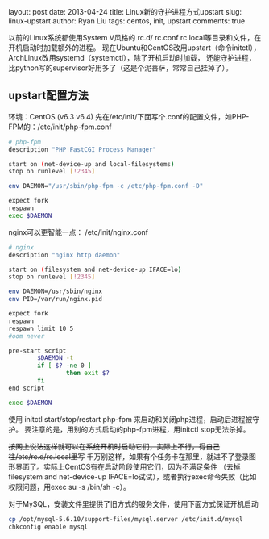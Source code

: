 layout:     post
date:       2013-04-24
title:      Linux新的守护进程方式upstart
slug:       linux-upstart
author:     Ryan Liu
tags:       centos, init, upstart
comments:   true

以前的Linux系统都使用System V风格的 rc.d/ rc.conf rc.local等目录和文件，在开机启动时加载额外的进程。
现在Ubuntu和CentOS改用upstart（命令initctl），ArchLinux改用systemd（systemctl），除了开机启动时加载，
还能守护进程，比python写的supervisor好用多了（这是个泥菩萨，常常自己挂掉了）。

upstart配置方法
-----------------
环境：CentOS (v6.3 v6.4)
先在/etc/init/下面写个.conf的配置文件，如PHP-FPM的：/etc/init/php-fpm.conf

```bash
# php-fpm
description "PHP FastCGI Process Manager"

start on (net-device-up and local-filesystems)
stop on runlevel [!2345]

env DAEMON="/usr/sbin/php-fpm -c /etc/php-fpm.conf -D"

expect fork
respawn
exec $DAEMON
```

nginx可以更智能一点： /etc/init/nginx.conf

```bash
# nginx
description "nginx http daemon"

start on (filesystem and net-device-up IFACE=lo)
stop on runlevel [!2345]

env DAEMON=/usr/sbin/nginx
env PID=/var/run/nginx.pid

expect fork
respawn
respawn limit 10 5
#oom never

pre-start script
        $DAEMON -t
        if [ $? -ne 0 ]
                then exit $?
        fi
end script

exec $DAEMON
```

使用 initctl start/stop/restart php-fpm 来启动和关闭php进程，启动后进程被守护。
要注意的是，用别的方式启动的php-fpm进程，用initctl stop无法杀掉。

<s>按网上说法这样就可以在系统开机时启动它们，实际上不行，得自己往/etc/rc.d/rc.local里写</s>
千万别这样，如果有个任务卡在那里，就进不了登录图形界面了。实际上CentOS有在启动阶段使用它们，因为不满足条件
（去掉filesystem and net-device-up IFACE=lo试试），或者执行exec命令失败（比如权限问题，用exec su -s /bin/sh -c）。

对于MySQL，安装文件里提供了旧方式的服务文件，使用下面方式保证开机启动

```bash
cp /opt/mysql-5.6.10/support-files/mysql.server /etc/init.d/mysql
chkconfig enable mysql
```
